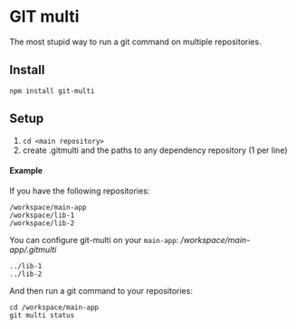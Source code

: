 # GIT multi

The most stupid way to run a git command on multiple repositories.


## Install

```npm install git-multi```


## Setup

 1. ```cd <main repository>```
 2. create .gitmulti and the paths to any dependency repository (1 per line)


#### Example

If you have the following repositories:
```
/workspace/main-app
/workspace/lib-1
/workspace/lib-2
```

You can configure git-multi on your ```main-app```:
*/workspace/main-app/.gitmulti*
```
../lib-1
../lib-2
```

And then run a git command to your repositories:
```
cd /workspace/main-app
git multi status
```
